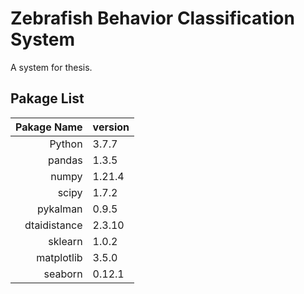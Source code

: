 # Zebrafish Behavior Classification System
A system for thesis.

## Pakage List
| Pakage Name | version |
|--------:|:---------|
| Python | 3.7.7 |
| pandas | 1.3.5 |
| numpy  | 1.21.4 |
| scipy  | 1.7.2 |
| pykalman| 0.9.5 |
| dtaidistance| 2.3.10 |
| sklearn| 1.0.2 |
| matplotlib | 3.5.0 |
| seaborn | 0.12.1 |
